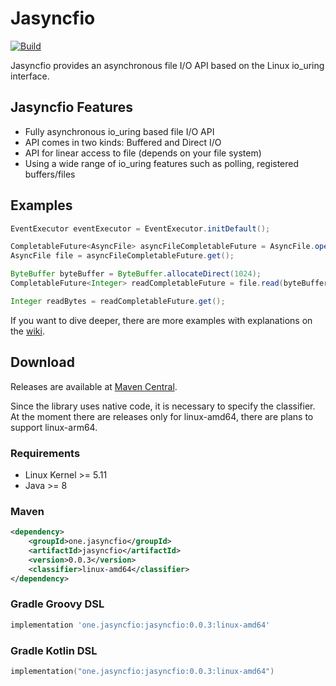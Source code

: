 # Jasyncfio

[![Build](https://github.com/ikorennoy/jasyncfio/actions/workflows/build.yml/badge.svg)](https://github.com/ikorennoy/jasyncfio/actions/workflows/build.yml)

Jasyncfio provides an asynchronous file I/O API based on the Linux io_uring interface.

## Jasyncfio Features

* Fully asynchronous io_uring based file I/O API
* API comes in two kinds: Buffered and Direct I/O
* API for linear access to file (depends on your file system)
* Using a wide range of io_uring features such as polling, registered buffers/files

## Examples

```java
EventExecutor eventExecutor = EventExecutor.initDefault();

CompletableFuture<AsyncFile> asyncFileCompletableFuture = AsyncFile.open(Paths.get("path/to/file"), eventExecutor);
AsyncFile file = asyncFileCompletableFuture.get();

ByteBuffer byteBuffer = ByteBuffer.allocateDirect(1024);
CompletableFuture<Integer> readCompletableFuture = file.read(byteBuffer);

Integer readBytes = readCompletableFuture.get();
```

If you want to dive deeper, there are more examples with explanations on the [wiki](https://github.com/ikorennoy/jasyncfio/wiki).

## Download 

Releases are available at [Maven Central](https://search.maven.org/artifact/one.jasyncfio/jasyncfio).

Since the library uses native code, it is necessary to specify the classifier. At the moment there are releases only for linux-amd64, there are plans to support linux-arm64.

### Requirements
* Linux Kernel >= 5.11
* Java >= 8

### Maven

```xml
<dependency>
    <groupId>one.jasyncfio</groupId>
    <artifactId>jasyncfio</artifactId>
    <version>0.0.3</version>
    <classifier>linux-amd64</classifier>
</dependency>
```

### Gradle Groovy DSL

```groovy
implementation 'one.jasyncfio:jasyncfio:0.0.3:linux-amd64'
```


### Gradle Kotlin DSL

```kotlin
implementation("one.jasyncfio:jasyncfio:0.0.3:linux-amd64")
```

